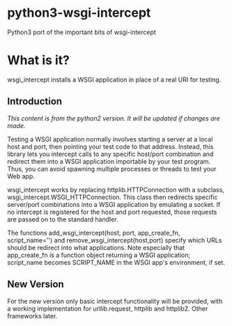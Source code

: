 python3-wsgi-intercept
======================

Python3 port of the important bits of wsgi-intercept

What is it?
===========

wsgi_intercept installs a WSGI application in place of a real URI for testing.

Introduction
------------

_This content is from the python2 version. It will be updated if
changes are made._

Testing a WSGI application normally involves starting a server at a
local host and port, then pointing your test code to that address.
Instead, this library lets you intercept calls to any specific
host/port combination and redirect them into a WSGI application
importable by your test program. Thus, you can avoid spawning multiple
processes or threads to test your Web app.

wsgi_intercept works by replacing httplib.HTTPConnection with a
subclass, wsgi_intercept.WSGI_HTTPConnection. This class then
redirects specific server/port combinations into a WSGI application by
emulating a socket. If no intercept is registered for the host and
port requested, those requests are passed on to the standard handler.

The functions add_wsgi_intercept(host, port, app_create_fn,
script_name='') and remove_wsgi_intercept(host,port) specify which
URLs should be redirect into what applications. Note especially that
app_create_fn is a function object returning a WSGI application;
script_name becomes SCRIPT_NAME in the WSGI app's environment, if set.

New Version
-----------

For the new version only basic intercept functionality will be
provided, with a working implementation for urllib.request, httplib
and httplib2. Other  frameworks later.



